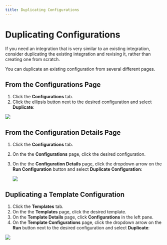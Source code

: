 ```yaml
---
title: Duplicating Configurations
---
```


# Duplicating Configurations

If you need an integration that is very similar to an existing integration, consider duplicating the existing integration and revising it, rather than creating one from scratch.

You can duplicate an existing configuration from several different pages.

## From the Configurations Page

1. Click the **Configurations** tab.
2. Click the ellipsis button next to the desired configuration and select **Duplicate**:

 ![](/img/Configuration-Duplicate1.png)

## From the Configuration Details Page

1. Click the **Configurations** tab.
2. On the the **Configurations** page, click the desired configuration.
2. On the the **Configuration Details** page, click the dropdown arrow on the **Run Configuration** button and select **Duplicate Configuration**:

   ![](/img/Configuration-Duplicate2.png)

## Duplicating a Template Configuration

1. Click the **Templates** tab.
2. On the the **Templates** page, click the desired template.
3. On the **Template Details** page, click **Configurations** in the left pane.
4. On the **Template Configurations** page, click the dropdown arrow on the **Run** button next to the desired configuration and select **Duplicate**:

 ![](/img/Template-Configuration-Duplicate.png)
